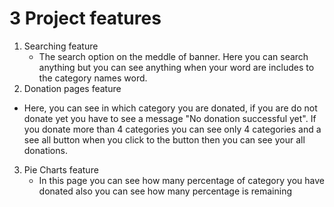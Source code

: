 # 3 Project features
1. Searching feature
   -  The search option on the meddle of banner. Here you can search anything but you can see anything when your word are includes to the category names word.
2. Donation pages feature 
  -  Here, you can see in which category you are donated, if you are do not donate yet you have to see a message "No donation successful yet". If you donate more than 4 categories you can see only 4 categories and a see all button when you click to the button then you can see your all donations.
3. Pie Charts feature
   - In this page you can see how many percentage of category you have donated also you can see how many percentage is remaining